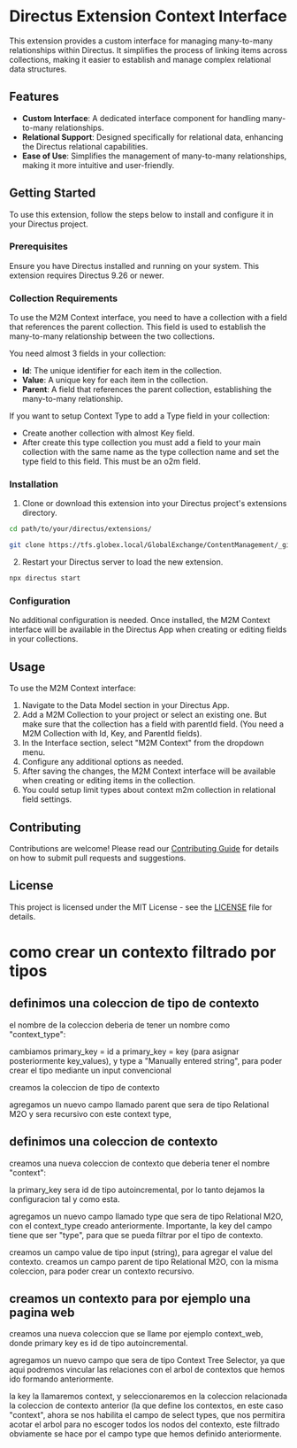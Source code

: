 # Directus Extension Context Interface

This extension provides a custom interface for managing many-to-many relationships within Directus. It simplifies the process of linking items across collections, making it easier to establish and manage complex relational data structures.

## Features

- **Custom Interface**: A dedicated interface component for handling many-to-many relationships.
- **Relational Support**: Designed specifically for relational data, enhancing the Directus relational capabilities.
- **Ease of Use**: Simplifies the management of many-to-many relationships, making it more intuitive and user-friendly.

## Getting Started

To use this extension, follow the steps below to install and configure it in your Directus project.

### Prerequisites

Ensure you have Directus installed and running on your system. This extension requires Directus 9.26 or newer.

### Collection Requirements

To use the M2M Context interface, you need to have a collection with a field that references the parent collection. This field is used to establish the many-to-many relationship between the two collections.

You need almost 3 fields in your collection:

- **Id**: The unique identifier for each item in the collection.
- **Value**: A unique key for each item in the collection.
- **Parent**: A field that references the parent collection, establishing the many-to-many relationship.

If you want to setup Context Type to add a Type field in your collection:

- Create another collection with almost Key field.
- After create this type collection you must add a field to your main collection with the same name as the type collection name and set the type field to this field. This must be an o2m field.

### Installation

1. Clone or download this extension into your Directus project's extensions directory.

```bash
cd path/to/your/directus/extensions/
```

```bash
git clone https://tfs.globex.local/GlobalExchange/ContentManagement/_git/Contexts_Interface_Directus_Extension.git
```

2. Restart your Directus server to load the new extension.

```bash
npx directus start
```

### Configuration

No additional configuration is needed. Once installed, the M2M Context interface will be available in the Directus App when creating or editing fields in your collections.

## Usage

To use the M2M Context interface:

1. Navigate to the Data Model section in your Directus App.
2. Add a M2M Collection to your project or select an existing one. But make sure that the collection has a field with parentId field. (You need a M2M Collection with Id, Key, and ParentId fields).
3. In the Interface section, select "M2M Context" from the dropdown menu.
4. Configure any additional options as needed.
5. After saving the changes, the M2M Context interface will be available when creating or editing items in the collection.
6. You could setup limit types about context m2m collection in relational field settings.

## Contributing

Contributions are welcome! Please read our [Contributing Guide](CONTRIBUTING.md) for details on how to submit pull requests and suggestions.

## License

This project is licensed under the MIT License - see the [LICENSE](LICENSE.md) file for details.


# como crear un contexto filtrado por tipos

## definimos una coleccion de tipo de contexto

el nombre de la coleccion deberia de tener un nombre como "context_type":

cambiamos primary_key = id a primary_key = key (para asignar posteriormente key_values),
y type a "Manually entered string", para poder crear el tipo mediante un input convencional

creamos la coleccion de tipo de contexto

agregamos un nuevo campo llamado parent que sera de tipo Relational M2O y sera recursivo con este context type,



## definimos una coleccion de contexto

creamos una nueva coleccion de contexto que deberia tener el nombre "context":


la primary_key sera id de tipo autoincremental, por lo tanto dejamos la configuracion tal y como esta.

agregamos un nuevo campo llamado type que sera de tipo Relational M2O, con el context_type creado anteriormente. Importante, la key del campo tiene que ser "type", para que se pueda filtrar por el tipo de contexto.

creamos un campo value de tipo input (string), para agregar el value del contexto.
creamos un campo parent de tipo Relational M2O, con la misma coleccion, para poder crear un contexto recursivo.

## creamos un contexto para por ejemplo una pagina web

creamos una nueva coleccion que se llame por ejemplo context_web, donde primary key es id de tipo autoincremental.

agregamos un nuevo campo que sera de tipo Context Tree Selector, ya que aqui podremos vincular las relaciones con el arbol de contextos que hemos ido formando anteriormente.

la key la llamaremos context, y seleccionaremos en la coleccion relacionada la coleccion de contexto anterior (la que define los contextos, en este caso "context", ahora se nos habilita el campo de select types, que nos permitira acotar el arbol para no escoger todos los nodos del contexto, este filtrado obviamente se hace por el campo type que hemos definido anteriormente.

